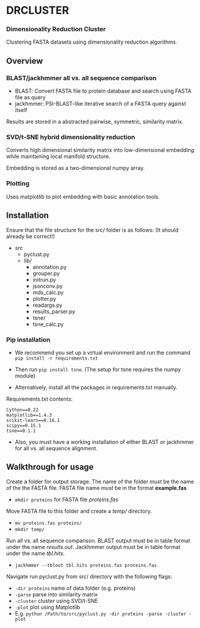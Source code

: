 # DRCLUSTER
### Dimensionality Reduction Cluster

Clustering FASTA datasets using dimensionality reduction algorithms.

## Overview

### BLAST/jackhmmer all vs. all sequence comparison
- BLAST: Convert FASTA file to protein database and search using FASTA file as query
- jackhmmer: PSI-BLAST-like iterative search of a FASTA query against itself

Results are stored in a abstracted pairwise, symmetric, similarity matrix.


### SVD/t-SNE hybrid dimensionality reduction

Converts high dimensional similarity matrix into low-dimensional embedding while maintaining local manifold structure.

Embedding is stored as a two-dimensional numpy array.

### Plotting

Uses matplotlib to plot embedding with basic annotation tools.


## Installation

Ensure that the file structure for the src/ folder is as follows: (It should already be correct!)

- src
	- pyclust.py
	- lib/
		- annotation.py
		- grouper.py
		- initrun.py
		- jsonconv.py
		- mds_calc.py
		- plotter.py
		- readargs.py
		- results_parser.py
		- tsne/
		- tsne_calc.py

### Pip installation
- We recommend you set up a virtual environment and run the command ```pip install -r requirements.txt```
- Then run ```pip install tsne```. (The setup for tsne requires the numpy module)

- Alternatively, install all the packages in requirements.txt manually.


Requirements.txt contents:
```
Cython==0.22
matplotlib==1.4.3
scikit-learn==0.16.1
scipy==0.15.1
tsne==0.1.1
```

- Also, you must have a working installation of either BLAST or jackhmmer for all vs. all sequence alignment.

## Walkthrough for usage

Create a folder for output storage. The name of the folder *must* be the name of the the FASTA file. FASTA file name *must* be in the format **example.fas**
- ```mkdir proteins``` for FASTA file *proteins.fas*

Move FASTA file to this folder and create a *temp/* directory.
- ```mv proteins.fas proteins/```
- ```mkdir temp/```

Run all vs. all sequence comparison. BLAST output must be in table format under the name *results.out*. Jackhmmer output must be in table format under the name *tbl.hits*.
- ```jackhmmer --tblout tbl.hits proteins.fas proteins.fas```

Navigate run pyclust.py from src/ directory with the following flags:
- ```-dir proteins``` name of data folder (e.g. proteins)
- ```-parse``` parse into similarity matrix
- ```-cluster``` cluster using SVD/t-SNE
- ```-plot``` plot using Matplotlib
- E.g. ```python /Path/to/src/pyclust.py -dir proteins -parse -cluster -plot```
